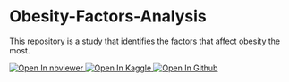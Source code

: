 # Obesity-Factors-Analysis
This repository is a study that identifies the factors that affect obesity the most.

<a href="https://nbviewer.jupyter.org/github/yacine-ammi/Obesity-Factors-Analysis/blob/main/obesity-factors-analysis.ipynb" target="_blank">
    <img src="https://img.shields.io/badge/render-nbviewer-blue.svg" alt="Open In nbviewer"/>
</a>

<a href="https://www.kaggle.com/code/ammiyacine/obesity-factors-analysis" target="_blank">
    <img src="https://img.shields.io/badge/Open%20In-Kaggle-blue" alt="Open In Kaggle"/>
</a>

<a href="https://www.github.com/yacine-ammi/Obesity-Factors-Analysis/blob/main/obesity-factors-analysis.ipynb" target="_blank">
    <img src="https://img.shields.io/badge/Open%20in-GitHub-blue" alt="Open In Github"/>
</a>


